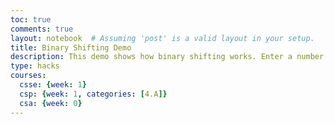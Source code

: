 ```yaml
---
toc: true
comments: true
layout: notebook  # Assuming 'post' is a valid layout in your setup.
title: Binary Shifting Demo
description: This demo shows how binary shifting works. Enter a number, choose a shift direction, and see the result.
type: hacks
courses: 
  csse: {week: 1}
  csp: {week: 1, categories: [4.A]}
  csa: {week: 0}
---
```


<html>
<head>
    <title>Binary Shifting Demo</title>
    <style>
        /* Add your CSS styles here if needed */
    </style>
    <script>
        // JavaScript function to perform binary shifting
        function performShift() {
            // Read input values from the form
            var inputNumber = parseInt(document.getElementById('inputNumber').value, 10);
            var shiftAmount = parseInt(document.getElementById('shiftAmount').value, 10);

            if (isNaN(inputNumber) || isNaN(shiftAmount)) {
                alert("Please enter valid numbers");
                return;
            }

            var shiftDirection = document.querySelector('input[name="shiftDirection"]:checked').value;

            var result;
            // Perform the shifting operation
            if (shiftDirection === 'left') {
                result = inputNumber << shiftAmount;
            } else {
                result = inputNumber >> shiftAmount;
            }

            // Display the result
            document.getElementById('result').innerText = 'Result: ' + result.toString(2);
        }
    </script>
</head>
<body>
    <h2>Binary Shifting Demo</h2>
    <p>This demo shows how binary shifting works. Enter a number, choose a shift direction, and see the result.</p>
    
    <!-- User input for the number to shift -->
    <label for="inputNumber">Enter a number to shift:</label>
    <input type="number" id="inputNumber" placeholder="Enter a number" />
    
    <!-- User input for the shift amount -->
    <label for="shiftAmount">Enter shift amount:</label>
    <input type="number" id="shiftAmount" placeholder="Shift amount" />

    <p>Select the direction of the shift:</p>
    <div>
        <!-- Option to choose left shift -->
        <input type="radio" id="leftShift" name="shiftDirection" value="left" checked>
        <label for="leftShift">Left Shift (<<)</label>

        <!-- Option to choose right shift -->
        <input type="radio" id="rightShift" name="shiftDirection" value="right">
        <label for="rightShift">Right Shift (>>)</label>
    </div>
    
    <!-- Button to perform the shift -->
    <button onclick="performShift()">Shift</button>

    <!-- Display the result of the shift -->
    <p id="result"></p>
</body>
</html>
